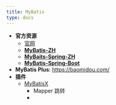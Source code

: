 ```yaml
---
title: MyBatis
type: docs
---
```




- **官方资源**
  - [官网](https://mybatis.org/mybatis-3/)
  - [**MyBatis-ZH**](https://mybatis.org/mybatis-3/zh/index.html)
  - [**MyBaits-Spring-ZH**](http://mybatis.org/spring/zh/index.html)
  - [**MyBatis-Spring-Boot**](http://mybatis.org/spring-boot-starter/mybatis-spring-boot-autoconfigure/index.html)
- **MyBatis Plus**: https://baomidou.com/
- **插件**
  - [MyBatisX](https://github.com/baomidou/MybatisX)
    - Mapper 跳转
    - 

